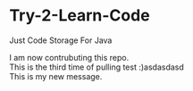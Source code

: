 # Try-2-Learn-Code
Just Code Storage For Java

I am now contrubuting this repo.<br/>
This is the third time of pulling test :)asdasdasd<br>
This is my new message.